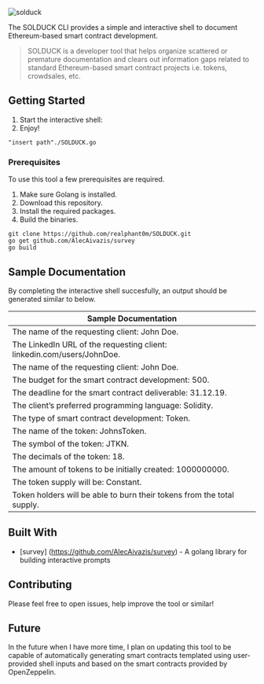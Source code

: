![solduck](https://github.com/realphant0m/SOLDUCK/blob/master/solduck.png)

The SOLDUCK CLI provides a simple and interactive shell to document Ethereum-based smart contract development. 

> SOLDUCK is a developer tool that helps organize scattered or premature documentation and clears out information gaps related to standard Ethereum-based smart contract projects i.e. tokens, crowdsales, etc.

## Getting Started

1. Start the interactive shell: 
2. Enjoy!

```
"insert path"./SOLDUCK.go
```

### Prerequisites

To use this tool a few prerequisites are required.
1. Make sure Golang is installed.
2. Download this repository.
3. Install the required packages. 
4. Build the binaries. 

```
git clone https://github.com/realphant0m/SOLDUCK.git
go get github.com/AlecAivazis/survey
go build 
```


## Sample Documentation

By completing the interactive shell succesfully, an output should be generated similar to below.

| Sample Documentation  | 
| ------------- | 
| The name of the requesting client: John Doe.  | 
| The LinkedIn URL of the requesting client: linkedin.com/users/JohnDoe. | 
| The name of the requesting client: John Doe.  | 
| The budget for the smart contract development: 500. | 
| The deadline for the smart contract deliverable: 31.12.19.  | 
| The client’s preferred programming language: Solidity. | 
| The type of smart contract development: Token.  | 
| The name of the token: JohnsToken.| 
| The symbol of the token: JTKN. | 
| The decimals of the token: 18. | 
| The amount of tokens to be initially created: 1000000000. | 
| The token supply will be: Constant. | 
| Token holders will be able to burn their tokens from the total supply.  | 


## Built With

* [survey] (https://github.com/AlecAivazis/survey) - A golang library for building interactive prompts

## Contributing

Please feel free to open issues, help improve the tool or similar! 

## Future

In the future when I have more time, I plan on updating this tool to be capable of automatically generating smart contracts templated using user-provided shell inputs and based on the smart contracts provided by OpenZeppelin. 


